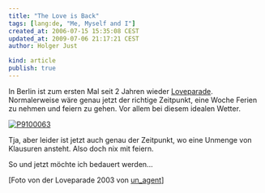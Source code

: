 ```yaml
---
title: "The Love is Back"
tags: [lang:de, "Me, Myself and I"]
created_at: 2006-07-15 15:35:08 CEST
updated_at: 2009-07-06 21:17:21 CEST
author: Holger Just

kind: article
publish: true
---
```


In Berlin ist zum ersten Mal seit 2 Jahren wieder [Loveparade](http://www.loveparade.net). Normalerweise wäre genau jetzt der richtige Zeitpunkt, eine Woche Ferien zu nehmen und feiern zu gehen. Vor allem bei diesem idealen Wetter.

<a href="http://www.flickr.com/photos/an_agent/26192526/"><img src="http://static.flickr.com/21/26192526_c417288f0e.jpg" alt="P9100063" title="love parade, 2003" class="center"/></a>

Tja, aber leider ist jetzt auch genau der Zeitpunkt, wo eine Unmenge von Klausuren ansteht. Also doch nix mit feiern.

So und jetzt möchte ich bedauert werden...

[Foto von der Loveparade 2003 von [un_agent](http://flickr.com/photos/an_agent/26192526/)]
